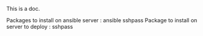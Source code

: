 This is a doc.


Packages to install on ansible server : ansible sshpass
Package to install on server to deploy : sshpass
